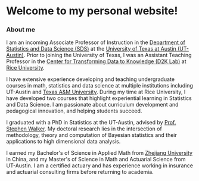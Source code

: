 # Welcome to my personal website!
 
### About me
I am an incoming Associate Professor of Instruction in the [Department of Statistics and Data Science (SDS)](https://stat.utexas.edu/) at the [University of Texas at Austin (UT-Austin)]([https://en.wikipedia.org/wiki/University_of_Texas_at_Austin](https://www.utexas.edu/)). Prior to joining the University of Texas, I was an Assistant Teaching Professor in the [Center for Transforming Data to Knowledge (D2K Lab)](https://d2k.rice.edu/) at [Rice University](https://www.rice.edu/).

I have extensive experience developing and teaching undergraduate courses in math, statistics and data science at multiple institutions including UT-Austin and [Texas A&M University](https://www.tamu.edu/index.html). During my time at Rice University, I have developed two courses that highlight experiential learning in Statistics and Data Science. I am passionate about curriculum development and pedagogical innovation, and helping students succeed.

I graduated with a PhD in Statistics at the UT-Austin, advised by [Prof. Stephen Walker](https://web.ma.utexas.edu/users/s.g.walker/). My doctoral research lies in the intersection of methodology, theory and computation of Bayesian statistics and their applications to high dimensional data analysis. 

I earned my Bachelor's of Science in Applied Math from [Zhejiang University](https://www.zju.edu.cn/english/) in China, and my Master's of Science in Math and Actuarial Science from UT-Austin. I am a certified actuary and has experience working in insurance and actuarial consulting firms before returning to academia. 

  
